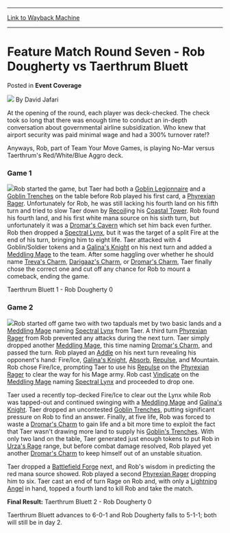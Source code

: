 
---
[Link to Wayback Machine](https://web.archive.org/web/20200922212910/https://magic.wizards.com/en/articles/archive/event-coverage/feature-match-round-seven-rob-dougherty-vs-taerthrum-bluett-2000-0-0)

[_metadata_:author]:- "David Jafari"
[_metadata_:description]:- "At the opening of the round, each player was deck-checked. The check took so long that there was enough time to conduct an in-depth conversation about governmental airline subsidization. Who knew that airport security was paid minimal wage and had a 300% turnover rate!? Anyways, Rob, part of Team Your Move Games, is playing No-Mar versus Taerthrum's Red/White/Blue Aggro deck."
[_metadata_:generator]:- "Drupal 7 (http://drupal.org)"
[_metadata_:node]:- "750916"
[_metadata_:source]:- "div-main-content"
[_metadata_:title]:- "Feature Match Round Seven - Rob Dougherty vs Taerthrum Bluett"
[_metadata_:wayback_capture_timestamp]:- "2020-09-22 21:29:10"
[_metadata_:wayback_raw_url]:- "https://web.archive.org/web/20200922212910id_/https://magic.wizards.com/en/articles/archive/event-coverage/feature-match-round-seven-rob-dougherty-vs-taerthrum-bluett-2000-0-0"
[_metadata_:wayback_url]:- "https://magic.wizards.com/en/articles/archive/event-coverage/feature-match-round-seven-rob-dougherty-vs-taerthrum-bluett-2000-0-0"
---


Feature Match Round Seven - Rob Dougherty vs Taerthrum Bluett
=============================================================



 Posted in **Event Coverage**







![](https://media.magic.wizards.com/styles/auth_small/public/generic-avatar-150_480.png)
By David Jafari











At the opening of the round, each player was deck-checked. The check took so long that there was enough time to conduct an in-depth conversation about governmental airline subsidization. Who knew that airport security was paid minimal wage and had a 300% turnover rate!?


Anyways, Rob, part of Team Your Move Games, is playing No-Mar versus Taerthrum's Red/White/Blue Aggro deck.


### Game 1


![](https://media.magic.wizards.com/image_legacy_migration/sideboard/images/GPMINN01/967.jpg)Rob started the game, but Taer had both a [Goblin Legionnaire](http://gatherer.wizards.com/Pages/Card/Details.aspx?name=Goblin+Legionnaire) and a [Goblin Trenches](http://gatherer.wizards.com/Pages/Card/Details.aspx?name=Goblin+Trenches) on the table before Rob played his first card, a [Phyrexian Rager](http://gatherer.wizards.com/Pages/Card/Details.aspx?name=Phyrexian+Rager). Unfortunately for Rob, he was still lacking his fourth land on his fifth turn and tried to slow Taer down by [Recoil](http://gatherer.wizards.com/Pages/Card/Details.aspx?name=Recoil)ing his [Coastal Tower](http://gatherer.wizards.com/Pages/Card/Details.aspx?name=Coastal+Tower). Rob found his fourth land, and his first white mana source on his sixth turn, but unfortunately it was a [Dromar's Cavern](http://gatherer.wizards.com/Pages/Card/Details.aspx?name=Dromar%27s+Cavern) which set him back even further. Rob then dropped a [Spectral Lynx](http://gatherer.wizards.com/Pages/Card/Details.aspx?name=Spectral+Lynx), but it was the target of a split Fire at the end of his turn, bringing him to eight life. Taer attacked with 4 Goblin/Soldier tokens and a [Galina's Knight](http://gatherer.wizards.com/Pages/Card/Details.aspx?name=Galina%27s+Knight) on his next turn and added a [Meddling Mage](http://gatherer.wizards.com/Pages/Card/Details.aspx?name=Meddling+Mage) to the team. After some haggling over whether he should name [Treva's Charm](http://gatherer.wizards.com/Pages/Card/Details.aspx?name=Treva%27s+Charm), [Darigaaz's Charm](http://gatherer.wizards.com/Pages/Card/Details.aspx?name=Darigaaz%27s+Charm), or [Dromar's Charm](http://gatherer.wizards.com/Pages/Card/Details.aspx?name=Dromar%27s+Charm), Taer finally chose the correct one and cut off any chance for Rob to mount a comeback, ending the game.


Taerthrum Bluett 1 - Rob Dougherty 0


### Game 2


![](https://media.magic.wizards.com/image_legacy_migration/sideboard/images/GPMINN01/966.jpg)Rob started off game two with two tapduals met by two basic lands and a [Meddling Mage](http://gatherer.wizards.com/Pages/Card/Details.aspx?name=Meddling+Mage) naming [Spectral Lynx](http://gatherer.wizards.com/Pages/Card/Details.aspx?name=Spectral+Lynx) from Taer. A third turn [Phyrexian Rager](http://gatherer.wizards.com/Pages/Card/Details.aspx?name=Phyrexian+Rager) from Rob prevented any attacks during the next turn. Taer simply dropped another [Meddling Mage](http://gatherer.wizards.com/Pages/Card/Details.aspx?name=Meddling+Mage), this time naming [Dromar's Charm](http://gatherer.wizards.com/Pages/Card/Details.aspx?name=Dromar%27s+Charm), and passed the turn. Rob played an [Addle](http://gatherer.wizards.com/Pages/Card/Details.aspx?name=Addle) on his next turn revealing his opponent's hand: Fire/Ice, [Galina's Knight](http://gatherer.wizards.com/Pages/Card/Details.aspx?name=Galina%27s+Knight), [Absorb](http://gatherer.wizards.com/Pages/Card/Details.aspx?name=Absorb), [Repulse](http://gatherer.wizards.com/Pages/Card/Details.aspx?name=Repulse), and Mountain. Rob chose Fire/Ice, prompting Taer to use his [Repulse](http://gatherer.wizards.com/Pages/Card/Details.aspx?name=Repulse) on the [Phyrexian Rager](http://gatherer.wizards.com/Pages/Card/Details.aspx?name=Phyrexian+Rager) to clear the way for his Mage army. Rob cast [Vindicate](http://gatherer.wizards.com/Pages/Card/Details.aspx?name=Vindicate) on the [Meddling Mage](http://gatherer.wizards.com/Pages/Card/Details.aspx?name=Meddling+Mage) naming [Spectral Lynx](http://gatherer.wizards.com/Pages/Card/Details.aspx?name=Spectral+Lynx) and proceeded to drop one.


Taer used a recently top-decked Fire/Ice to clear out the Lynx while Rob was tapped-out and continued swinging with a [Meddling Mage](http://gatherer.wizards.com/Pages/Card/Details.aspx?name=Meddling+Mage) and [Galina's Knight](http://gatherer.wizards.com/Pages/Card/Details.aspx?name=Galina%27s+Knight). Taer dropped an uncontested [Goblin Trenches](http://gatherer.wizards.com/Pages/Card/Details.aspx?name=Goblin+Trenches), putting significant pressure on Rob to find an answer. Finally, at five life, Rob was forced to waste a [Dromar's Charm](http://gatherer.wizards.com/Pages/Card/Details.aspx?name=Dromar%27s+Charm) to gain life and a bit more time to exploit the fact that Taer wasn't drawing more land to supply his [Goblin's Trenches](http://gatherer.wizards.com/Pages/Card/Details.aspx?name=Goblin%27s+Trenches). With only two land on the table, Taer generated just enough tokens to put Rob in [Urza's Rage](http://gatherer.wizards.com/Pages/Card/Details.aspx?name=Urza%27s+Rage) range, but before combat damage resolved, Rob played yet another [Dromar's Charm](http://gatherer.wizards.com/Pages/Card/Details.aspx?name=Dromar%27s+Charm) to keep himself out of an unstable situation.


Taer dropped a [Battlefield Forge](http://gatherer.wizards.com/Pages/Card/Details.aspx?name=Battlefield+Forge) next, and Rob's wisdom in predicting the red mana source showed. Rob played a second [Phyrexian Rager](http://gatherer.wizards.com/Pages/Card/Details.aspx?name=Phyrexian+Rager) dropping him to six. Taer cast an end of turn Rage on Rob and, with only a [Lightning Angel](http://gatherer.wizards.com/Pages/Card/Details.aspx?name=Lightning+Angel) in hand, topped a fourth land to kill Rob and take the match.


**Final Result:** Taerthrum Bluett 2 - Rob Dougherty 0


Taerthrum Bluett advances to 6-0-1 and Rob Dougherty falls to 5-1-1; both will still be in day 2.







